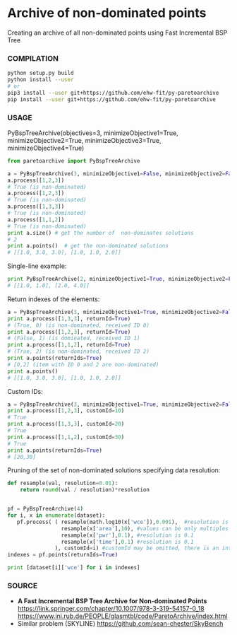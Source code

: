 # Archive of non-dominated points

Creating an archive of all non-dominated points using Fast Incremental BSP Tree

### COMPILATION

```bash
python setup.py build
python install --user
# or
pip3 install --user git+https://github.com/ehw-fit/py-paretoarchive
pip install --user git+https://github.com/ehw-fit/py-paretoarchive
```

### USAGE

PyBspTreeArchive(objectives=3, minimizeObjective1=True, minimizeObjective2=True, minimizeObjective3=True, minimizeObjective4=True)

```python
from paretoarchive import PyBspTreeArchive

a = PyBspTreeArchive(3, minimizeObjective1=False, minimizeObjective2=False, minimizeObjective3=True)
a.process([1,2,3]) 
# True (is non-dominated)
a.process([1,2,3])
# True (is non-dominated)
a.process([1,3,3])
# True (is non-dominated)
a.process([1,1,2])
# True (is non-dominated)
print a.size() # get the number of  non-dominates solutions
# 2
print a.points()  # get the non-dominated solutions
# [[1.0, 3.0, 3.0], [1.0, 1.0, 2.0]]
```

Single-line example:
```python
print PyBspTreeArchive(2, minimizeObjective1=True, minimizeObjective2=False).filter( [[2,4], [3,1], [2,1], [1,1]], sortKey=lambda itm: itm[0]) #process the array and sort the result by first objective (useful for plotting)
# [[1.0, 1.0], [2.0, 4.0]]
```


Return indexes of the elements:

```python
a = PyBspTreeArchive(3, minimizeObjective1=True, minimizeObjective2=False)
print a.process([1,3,3], returnId=True)
# (True, 0) (is non-dominated, received ID 0)
print a.process([1,2,3], returnId=True)
# (False, 1) (is dominated, received ID 1)
print a.process([1,1,2], returnId=True)
# (True, 2) (is non-dominated, received ID 2)
print a.points(returnIds=True)
# [0,2] (item with ID 0 and 2 are non-dominated)
print a.points()
# [[1.0, 3.0, 3.0], [1.0, 1.0, 2.0]]
```

Custom IDs:

```python
a = PyBspTreeArchive(3, minimizeObjective1=True, minimizeObjective2=False)
print a.process([1,2,3], customId=10)
# True
print a.process([1,3,3], customId=20)
# True
print a.process([1,1,2], customId=30)
# True
print a.points(returnIds=True)
# [20,30]
```

Pruning of the set of non-dominated solutions specifying data resolution:

```python
def resample(val, resolution=0.01):
    return round(val / resolution)*resolution


pf = PyBspTreeArchive(4)
for i, x in enumerate(dataset):
   pf.process( ( resample(math.log10(x['wce']),0.001),  #resolution is 0.001
                 resample(x['area'],10), #values can be only multiples of 10
                 resample(x['pwr'],0.1), #resolution is 0.1
                 resample(x['time'],0.1) #resolution is 0.1
               ), customId=i) #customId may be omitted, there is an internal counter initialized to 0
indexes = pf.points(returnIds=True)

print [dataset[i]['wce'] for i in indexes]
```

### SOURCE

* **A Fast Incremental BSP Tree Archive for Non-dominated Points**
  https://link.springer.com/chapter/10.1007/978-3-319-54157-0_18
  https://www.ini.rub.de/PEOPLE/glasmtbl/code/ParetoArchive/index.html
* Similar problem (SKYLINE)
  https://github.com/sean-chester/SkyBench

